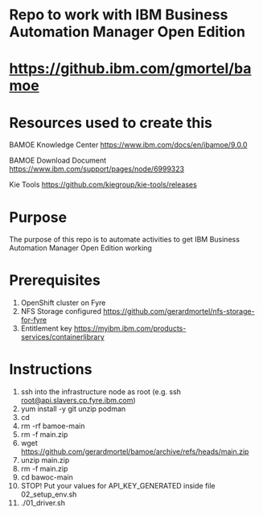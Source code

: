 # Repo to work with IBM Business Automation Manager Open Edition
# https://github.ibm.com/gmortel/bamoe

# Resources used to create this
BAMOE Knowledge Center
https://www.ibm.com/docs/en/ibamoe/9.0.0

BAMOE Download Document
https://www.ibm.com/support/pages/node/6999323

Kie Tools
https://github.com/kiegroup/kie-tools/releases


# Purpose
The purpose of this repo is to automate activities to get IBM Business Automation Manager Open Edition working

# Prerequisites
1. OpenShift cluster on Fyre
2. NFS Storage configured https://github.com/gerardmortel/nfs-storage-for-fyre
3. Entitlement key https://myibm.ibm.com/products-services/containerlibrary

# Instructions
1. ssh into the infrastructure node as root (e.g. ssh root@api.slavers.cp.fyre.ibm.com)
2. yum install -y git unzip podman
3. cd
4. rm -rf bamoe-main
5. rm -f main.zip
6. wget https://github.com/gerardmortel/bamoe/archive/refs/heads/main.zip
7. unzip main.zip
8. rm -f main.zip
9. cd bawoc-main
10. STOP! Put your values for API_KEY_GENERATED inside file 02_setup_env.sh
11. ./01_driver.sh